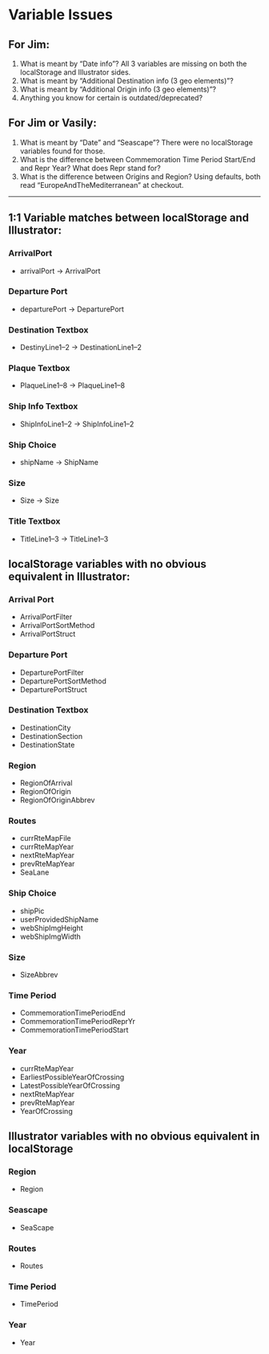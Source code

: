 # Variable Issues

## For Jim:

1. What is meant by “Date info”? All 3 variables are missing on both the localStorage and Illustrator sides.
2. What is meant by “Additional Destination info (3 geo elements)”?
3. What is meant by “Additional Origin info (3 geo elements)”?
4. Anything you know for certain is outdated/deprecated?

## For Jim or Vasily:

1. What is meant by “Date” and “Seascape”? There were no localStorage variables found for those.
2. What is the difference between Commemoration Time Period Start/End and Repr Year? What does Repr stand for?
3. What is the difference between Origins and Region? Using defaults, both read “EuropeAndTheMediterranean” at checkout.

----

## 1:1 Variable matches between localStorage and Illustrator:

### ArrivalPort
- arrivalPort → ArrivalPort

### Departure Port
- departurePort → DeparturePort

### Destination Textbox
- DestinyLine1–2 → DestinationLine1–2

### Plaque Textbox
- PlaqueLine1–8 → PlaqueLine1–8

### Ship Info Textbox
- ShipInfoLine1–2 → ShipInfoLine1–2

### Ship Choice
- shipName → ShipName

### Size
- Size → Size

### Title Textbox
- TitleLine1–3 → TitleLine1–3


## localStorage variables with no obvious equivalent in Illustrator:

### Arrival Port
- ArrivalPortFilter
- ArrivalPortSortMethod
- ArrivalPortStruct

### Departure Port
- DeparturePortFilter
- DeparturePortSortMethod
- DeparturePortStruct

### Destination Textbox
- DestinationCity
- DestinationSection
- DestinationState

### Region
- RegionOfArrival
- RegionOfOrigin
- RegionOfOriginAbbrev

### Routes
- currRteMapFile
- currRteMapYear
- nextRteMapYear
- prevRteMapYear
- SeaLane

### Ship Choice
- shipPic
- userProvidedShipName
- webShipImgHeight
- webShipImgWidth

### Size
- SizeAbbrev

### Time Period
- CommemorationTimePeriodEnd
- CommemorationTimePeriodReprYr
- CommemorationTimePeriodStart

### Year
- currRteMapYear 
- EarliestPossibleYearOfCrossing
- LatestPossibleYearOfCrossing
- nextRteMapYear
- prevRteMapYear
- YearOfCrossing


## Illustrator variables with no obvious equivalent in localStorage

### Region
- Region

### Seascape
- SeaScape

### Routes
- Routes

### Time Period
- TimePeriod

### Year
- Year